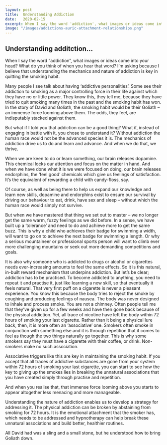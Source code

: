 ```yaml
---
layout: post
title:  Understanding Addiction
date:   2020-02-15
excerpt: When I say the word 'addiction', what images or ideas come into your head? What do you think of when you hear that word? I’m asking because I believe that understanding the mechanics and nature of addiction is key in quitting the smoking habit.  
image: "/images/addictions-auric-attachment-relationships.png"
---
```


## Understanding additction…

When I say the word “addiction”, what images or ideas come into your head? What do you think of when you hear that word? I’m asking because I believe that understanding the mechanics and nature of addiction is key in quitting the smoking habit.  

Many people I see talk about having ‘addictive personalities’. Some see their addiction to smoking as a major controlling force in their life against which they have no or little power. They know this, they tell me, because they have tried to quit smoking many times in the past and the smoking habit has won. In the story of David and Goliath, the smoking habit would be their Goliath – an immense force looming above them. The odds, they feel, are indisputably stacked against them.

But what if I told you that addiction can be a good thing? What if, instead of engaging in battle with it, you chose to understand it? Without addiction the human race would not be the advanced species it is. The mechanics of addiction drive us to do and learn and advance. And when we do that, we thrive. 

When we are keen to do or learn something, our brain releases dopamine. This chemical locks our attention and focus on the matter in hand. And when we have done what it is we were focused on doing, our brain releases endorphins, the ‘feel good’ chemicals which give us feelings of satisfaction. It’s the equivalent of rewarding a child with candy-floss, say.

Of course, as well as being there to help us expand our knowledge and learn new skills, dopamine and endorphins exist to ensure our survival by driving our behaviour to eat, drink, have sex and sleep – without which the human race would simply not survive.

But when we have mastered that thing we set out to master – we no longer get the same warm, fuzzy feelings as we did before. In a sense, we have built up a ‘tolerance’ and need to do and achieve more to get the same buzz. This is why a child who achieves their badge for swimming a width, will want to go on to achieve the next badge for swimming a length. Or why a serious mountaineer or professional sports person will want to climb ever more challenging mountains or seek out more demanding competitions and goals. 

It is also why someone who is addicted to drugs or alcohol or cigarettes needs ever-increasing amounts to feel the same effects. 
So it is this natural, in-built reward mechanism that underpins addiction. But let’s be clear; addiction has to be practised. To become addicted to anything, you need to repeat it and practise it, just like learning a new skill, so that eventually it feels natural.
That very first puff on a cigarette is never a pleasant experience. You know this because the body tries to reject the smoke by coughing and producing feelings of nausea. The body was never designed to inhale and process smoke. You are not a chimney. 
Often people tell me that they’ve given up for a few weeks and have then gone back because of the physical addiction. Yet, all trace of nicotine have left the body within 72 hours of smoking your last cigarette. Rather than it being a physical lure back, then, it is more often an ‘associative’ one. Smokers often smoke in conjunction with something else and it is through repetition that it comes to feel as though the two things naturally go together. This is why some smokers say they must have a cigarette with their coffee, or drink. Non-smokers make no such association. 

Associative triggers like this are key in maintaining the smoking habit. If you accept that all traces of addictive substances are gone from your system within 72 hours of smoking your last cigarette, you can start to see how the key to giving up the smokes lies in breaking the unnatural associations that you have created simply through practise and repetition.

And when you realise that, that immense force looming above you starts to appear altogether less menacing and more manageable.

Understanding the nature of addiction enables us to develop a strategy for addressing it. The physical addiction can be broken by abstaining from smoking for 72 hours. It is the emotional attachment that the smoker has, which needs to be addressed and hypnotherapy can help break these unnatural associations and build better, healthier routines. 

All David had was a sling and a small stone, but he understood how to bring Goliath down.


